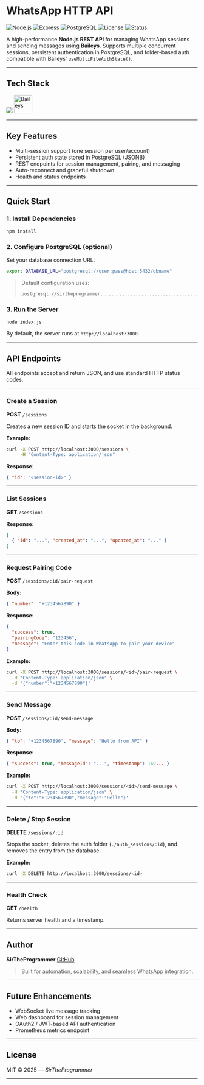 # WhatsApp HTTP API

![Node.js](https://img.shields.io/badge/Node.js-18+-green?logo=node.js\&logoColor=white)
![Express](https://img.shields.io/badge/Express.js-Backend-lightgrey?logo=express)
![PostgreSQL](https://img.shields.io/badge/PostgreSQL-Database-blue?logo=postgresql)
![License](https://img.shields.io/badge/License-MIT-yellow)
![Status](https://img.shields.io/badge/Status-Stable-success)

A high-performance **Node.js REST API** for managing WhatsApp sessions and sending messages using **Baileys**.
Supports multiple concurrent sessions, persistent authentication in PostgreSQL, and folder-based auth compatible with Baileys’ `useMultiFileAuthState()`.

---

## Tech Stack

<p align="left">
  <img src="https://skillicons.dev/icons?i=nodejs,express,postgres,js,bash,linux,git" />
  <img src="https://raw.githubusercontent.com/adi1090x/files/main/baileys-logo.png" alt="Baileys" width="48" height="48" />
</p>

---

## Key Features

* Multi-session support (one session per user/account)
* Persistent auth state stored in PostgreSQL (JSONB)
* REST endpoints for session management, pairing, and messaging
* Auto-reconnect and graceful shutdown
* Health and status endpoints

---

## Quick Start

### 1. Install Dependencies

```bash
npm install
```

### 2. Configure PostgreSQL (optional)

Set your database connection URL:

```bash
export DATABASE_URL="postgresql://user:pass@host:5432/dbname"
```

> Default configuration uses:
>
> ```
> postgresql://sirtheprogrammer............................................
> ```

### 3. Run the Server

```bash
node index.js
```

By default, the server runs at `http://localhost:3000`.

---

## API Endpoints

All endpoints accept and return JSON, and use standard HTTP status codes.

---

### Create a Session

**POST** `/sessions`

Creates a new session ID and starts the socket in the background.

**Example:**

```bash
curl -X POST http://localhost:3000/sessions \
     -H "Content-Type: application/json"
```

**Response:**

```json
{ "id": "<session-id>" }
```

---

### List Sessions

**GET** `/sessions`

**Response:**

```json
[
  { "id": "...", "created_at": "...", "updated_at": "..." }
]
```

---

### Request Pairing Code

**POST** `/sessions/:id/pair-request`

**Body:**

```json
{ "number": "+1234567890" }
```

**Response:**

```json
{
  "success": true,
  "pairingCode": "123456",
  "message": "Enter this code in WhatsApp to pair your device"
}
```

**Example:**

```bash
curl -X POST http://localhost:3000/sessions/<id>/pair-request \
  -H "Content-Type: application/json" \
  -d '{"number":"+1234567890"}'
```

---

### Send Message

**POST** `/sessions/:id/send-message`

**Body:**

```json
{ "to": "+1234567890", "message": "Hello from API" }
```

**Response:**

```json
{ "success": true, "messageId": "...", "timestamp": 169... }
```

**Example:**

```bash
curl -X POST http://localhost:3000/sessions/<id>/send-message \
  -H "Content-Type: application/json" \
  -d '{"to":"+1234567890","message":"Hello"}'
```

---

### Delete / Stop Session

**DELETE** `/sessions/:id`

Stops the socket, deletes the auth folder (`./auth_sessions/:id`), and removes the entry from the database.

**Example:**

```bash
curl -X DELETE http://localhost:3000/sessions/<id>
```

---

### Health Check

**GET** `/health`

Returns server health and a timestamp.

---

## Author

**SirTheProgrammer**
[GitHub](https://github.com/sirtheprogrammer)

> Built for automation, scalability, and seamless WhatsApp integration.

---

## Future Enhancements

* WebSocket live message tracking
* Web dashboard for session management
* OAuth2 / JWT-based API authentication
* Prometheus metrics endpoint

---

## License

MIT © 2025 — *SirTheProgrammer*

---

